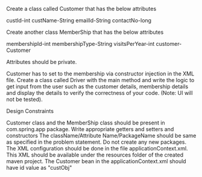 Create a class called Customer that has the below attributes

custId-int
custName-String
emailId-String
contactNo-long

Create another class  MemberShip that has the below attributes 

membershipId-int
membershipType-String
visitsPerYear-int
customer-Customer

Attributes should be private.

Customer has to set to the membership via constructor injection in the XML file. 
Create a class called Driver with the main method and write the logic to get input from the user such as the customer details, 
membership details and display the details to verify the correctness of your code. (Note: UI will not be tested).

 Design Constraints

Customer class and the MemberShip class should be present in com.spring.app package.
Write  appropriate getters and setters and constructors
The className/Attribute Name/PackageName should be same as specified in the problem statement. Do not create any new packages.
The XML configuration should be done in the file applicationContext.xml. This XML should be available under the resources folder of the created maven project.
The Customer bean in the applicationContext.xml should have id value as "custObj"
